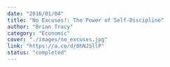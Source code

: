 ```yaml
---
date: "2016/01/04"
title: "No Excuses!: The Power of Self-Discipline"
author: "Brian Tracy"
category: "Economic"
cover: "./images/no_excuses.jpg"
link: "https://a.co/d/0hNJSllP"
status: "completed"
---
```

